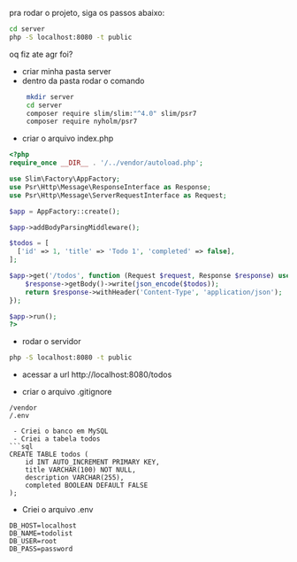 pra rodar o projeto, siga os passos abaixo:
```bash
cd server
php -S localhost:8080 -t public
```




oq fiz ate agr foi?
 - criar minha pasta server
 - dentro da pasta rodar o comando
   ```bash
    mkdir server
    cd server
    composer require slim/slim:"^4.0" slim/psr7
    composer require nyholm/psr7
   ```
 - criar o arquivo index.php
```php
<?php
require_once __DIR__ . '/../vendor/autoload.php';

use Slim\Factory\AppFactory;
use Psr\Http\Message\ResponseInterface as Response;
use Psr\Http\Message\ServerRequestInterface as Request;

$app = AppFactory::create();

$app->addBodyParsingMiddleware();

$todos = [
  ['id' => 1, 'title' => 'Todo 1', 'completed' => false],
];

$app->get('/todos', function (Request $request, Response $response) use ($todos) {
    $response->getBody()->write(json_encode($todos));
    return $response->withHeader('Content-Type', 'application/json');
});

$app->run();
?>
```
 - rodar o servidor
```bash
php -S localhost:8080 -t public
```
 - acessar a url http://localhost:8080/todos

 - criar o arquivo .gitignore
```gitignore
/vendor
/.env

 - Criei o banco em MySQL
 - Criei a tabela todos
```sql
CREATE TABLE todos (
    id INT AUTO_INCREMENT PRIMARY KEY,
    title VARCHAR(100) NOT NULL,
    description VARCHAR(255),
    completed BOOLEAN DEFAULT FALSE
);
```
 - Criei o arquivo .env
```env
DB_HOST=localhost
DB_NAME=todolist
DB_USER=root
DB_PASS=password
``` 